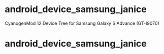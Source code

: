 android_device_samsung_janice
=============================

CyanogenMod 12 Device Tree for Samsung Galaxy S Advance (GT-I9070)
# android_device_samsung_janice
